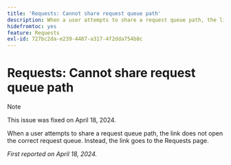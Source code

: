 ```yaml
---
title: 'Requests: Cannot share request queue path'
description: When a user attempts to share a request queue path, the link does not open the correct request queue. Instead, the link goes to the Requests page.
hidefromtoc: yes
feature: Requests
exl-id: 727bc2da-e239-4487-a317-4f2dda754b8c
---
```

# Requests: Cannot share request queue path

>[!NOTE]
>
>This issue was fixed on April 18, 2024.

When a user attempts to share a request queue path, the link does not open the correct request queue. Instead, the link goes to the Requests page.

_First reported on April 18, 2024._
